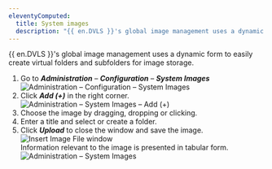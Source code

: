 ```yaml
---
eleventyComputed:
  title: System images
  description: "{{ en.DVLS }}'s global image management uses a dynamic form to easily create virtual folders and subfolders for image storage."
---
```

{{ en.DVLS }}'s global image management uses a dynamic form to easily create virtual folders and subfolders for image storage.

1. Go to ***Administration*** – ***Configuration*** – ***System Images***
![Administration – Configuration – System Images](https://webdevolutions.azureedge.net/docs/en/server/ServerOp6059.png)  
1. Click ***Add (+)*** in the right corner.  
 ![Administration – System Images – Add (+)](https://webdevolutions.azureedge.net/docs/en/server/ServerOp6061.png)  
1. Choose the image by dragging, dropping or clicking.
1. Enter a title and select or create a folder.  
1. Click ***Upload*** to close the window and save the image.  
 ![Insert Image File window](https://webdevolutions.azureedge.net/docs/en/server/ServerOp6062.png)  
Information relevant to the image is presented in tabular form. 
 ![Administration – System Images](https://webdevolutions.azureedge.net/docs/en/server/ServerOp6058.png)
